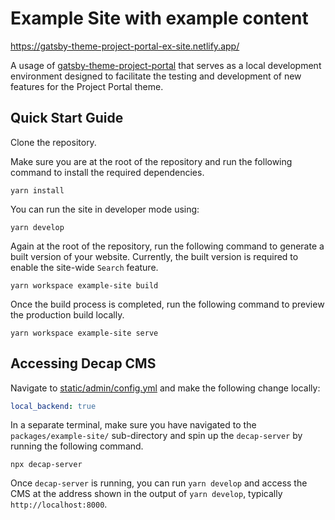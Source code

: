 # Example Site with example content

https://gatsby-theme-project-portal-ex-site.netlify.app/

A usage of
[gatsby-theme-project-portal](https://github.com/thepolicylab-projectportals/project-portal-theme)
that serves as a local development environment designed to facilitate the testing and development of new features for the Project Portal theme. 



## Quick Start Guide

Clone the repository. 

Make sure you are at the root of the repository and run the following command to install the required dependencies.

```shell
yarn install
```

You can run the site in developer mode using:
```shell
yarn develop
```

Again at the root of the repository, run the following command to generate a built version of your website. Currently, the built version is required to enable the site-wide `Search` feature.
```shell
yarn workspace example-site build
```

Once the build process is completed, run the following command to preview the production build locally. 
```shell
yarn workspace example-site serve
```


## Accessing Decap CMS

Navigate to [static/admin/config.yml](./static/admin/config.yml) and make the following change locally:

```yaml
local_backend: true
```

In a separate terminal, make sure you have navigated to the `packages/example-site/` sub-directory and spin up the `decap-server` by running the following command.

```shell
npx decap-server
```

Once `decap-server` is running, you can run `yarn develop` and access the CMS at the address shown in the output of `yarn develop`, typically `http://localhost:8000`.

